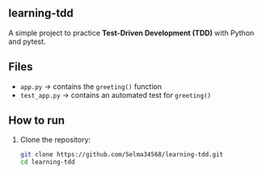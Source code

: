 ##  learning-tdd

A simple project to practice **Test-Driven Development (TDD)** with Python and pytest.

## Files
- `app.py` → contains the `greeting()` function  
- `test_app.py` → contains an automated test for `greeting()`

## How to run
1. Clone the repository:
   ```bash
   git clone https://github.com/Selma34568/learning-tdd.git
   cd learning-tdd
